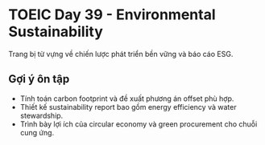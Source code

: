 # TOEIC Day 39 - Environmental Sustainability

Trang bị từ vựng về chiến lược phát triển bền vững và báo cáo ESG.

## Gợi ý ôn tập
- Tính toán carbon footprint và đề xuất phương án offset phù hợp.
- Thiết kế sustainability report bao gồm energy efficiency và water stewardship.
- Trình bày lợi ích của circular economy và green procurement cho chuỗi cung ứng.
